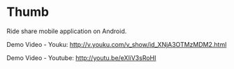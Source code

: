 Thumb
=====

Ride share mobile application on Android. 

Demo Video - Youku: http://v.youku.com/v_show/id_XNjA3OTMzMDM2.html

Demo Video - Youtube: http://youtu.be/eXliV3sRoHI
